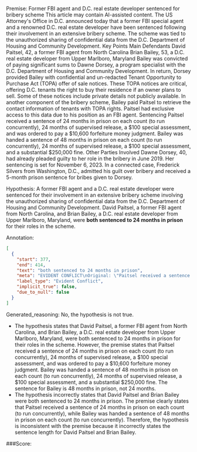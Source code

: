 
Premise:
Former FBI agent and D.C. real estate developer sentenced for bribery scheme
This article may contain AI-assisted content.
The US Attorney's Office in D.C. announced today that a former FBI special agent and a renowned D.C. real estate developer have been sentenced following their involvement in an extensive bribery scheme. The scheme was tied to the unauthorized sharing of confidential data from the D.C. Department of Housing and Community Development.
Key Points
Main Defendants
David Paitsel, 42, a former FBI agent from North Carolina
Brian Bailey, 53, a D.C. real estate developer from Upper Marlboro, Maryland
Bailey was convicted of paying significant sums to Dawne Dorsey, a program specialist with the D.C. Department of Housing and Community Development. In return, Dorsey provided Bailey with confidential and un-redacted Tenant Opportunity to Purchase Act (TOPA) offer of sale notices.
These TOPA notices are critical, offering D.C. tenants the right to buy their residence if an owner plans to sell. Some of these notices include private details not publicly available.
In another component of the bribery scheme, Bailey paid Paitsel to retrieve the contact information of tenants with TOPA rights. Paitsel had exclusive access to this data due to his position as an FBI agent.
Sentencing
Paitsel received a sentence of 24 months in prison on each count (to run concurrently), 24 months of supervised release, a $100 special assessment, and was ordered to pay a $10,600 forfeiture money judgment.
Bailey was handed a sentence of 48 months in prison on each count (to run concurrently), 24 months of supervised release, a $100 special assessment, and a substantial $250,000 fine.
Other Parties Involved
Dawne Dorsey, 40, had already pleaded guilty to her role in the bribery in June 2019. Her sentencing is set for November 6, 2023.
In a connected case, Frederick Silvers from Washington, D.C., admitted his guilt over bribery and received a 5-month prison sentence for bribes given to Dorsey.

Hypothesis:
A former FBI agent and a D.C. real estate developer were sentenced for their involvement in an extensive bribery scheme involving the unauthorized sharing of confidential data from the D.C. Department of Housing and Community Development. David Paitsel, a former FBI agent from North Carolina, and Brian Bailey, a D.C. real estate developer from Upper Marlboro, Maryland, were **both sentenced to 24 months in prison** for their roles in the scheme.

Annotation:
```json
[
  {
    "start": 377,
    "end": 414,
    "text": "both sentenced to 24 months in prison",
    "meta": "EVIDENT CONFLICT\nOriginal: \"Paitsel received a sentence of 24 months in prison\" while \"Bailey was handed a sentence of 48 months in prison\"\nGenerated: both sentenced to 24 months in prison",
    "label_type": "Evident Conflict",
    "implicit_true": false,
    "due_to_null": false
  }
]
```

Generated_reasoning:
No, the hypothesis is not true. 
- The hypothesis states that David Paitsel, a former FBI agent from North Carolina, and Brian Bailey, a D.C. real estate developer from Upper Marlboro, Maryland, were both sentenced to 24 months in prison for their roles in the scheme. However, the premise states that Paitsel received a sentence of 24 months in prison on each count (to run concurrently), 24 months of supervised release, a $100 special assessment, and was ordered to pay a $10,600 forfeiture money judgment. Bailey was handed a sentence of 48 months in prison on each count (to run concurrently), 24 months of supervised release, a $100 special assessment, and a substantial $250,000 fine. The sentence for Bailey is 48 months in prison, not 24 months. 
- The hypothesis incorrectly states that David Paitsel and Brian Bailey were both sentenced to 24 months in prison. The premise clearly states that Paitsel received a sentence of 24 months in prison on each count (to run concurrently), while Bailey was handed a sentence of 48 months in prison on each count (to run concurrently). Therefore, the hypothesis is inconsistent with the premise because it incorrectly states the sentence length for David Paitsel and Brian Bailey.

###Score:
